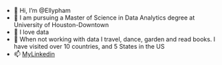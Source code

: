 - 👋 Hi, I’m @Ellypham
- 🌱 I am pursuing a Master of Science in Data Analytics degree at University of Houston-Downtown
- 👀 I love data
- 💞️ When not working with data I travel, dance, garden and read books. I have visited over 10 countries, and 5 States in the US
- 📫 [MyLinkedin](https://www.linkedin.com/in/elly-pham-15018193/) 
<!---
Ellypham92/Ellypham92 is a ✨ special ✨ repository because its `README.md` (this file) appears on your GitHub profile.
You can click the Preview link to take a look at your changes.
--->
